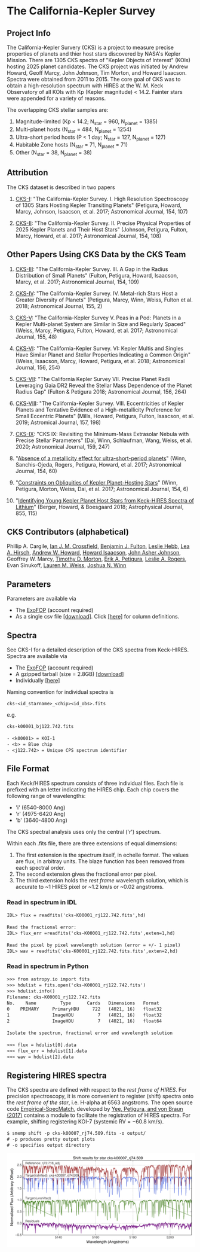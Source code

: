 # The California-Kepler Survey

## Project Info

The California-Kepler Survery (CKS) is a project to measure precise properties of planets and thier host stars discovered by NASA's Kepler Mission.  There are 1305 CKS spectra of "Kepler Objects of Interest" (KOIs) hosting 2025 planet candidates. The CKS project was initiated by Andrew Howard, Geoff Marcy, John Johnson, Tim Morton, and Howard Isaacson.  Spectra were obtained from 2011 to 2015. The core goal of CKS was to obtain a high-resolution spectrum with HIRES at the W. M. Keck Observatory of all KOIs with Kp (Kepler magnitude) < 14.2. Fainter stars were appended for a variety of reasons. 

The overlapping CKS stellar samples are:

1. Magnitude-limited (Kp < 14.2; N<sub>star</sub> = 960, N<sub>planet</sub> = 1385)
2. Multi-planet hosts (N<sub>star</sub> = 484, N<sub>planet</sub> = 1254)
3. Ultra-short period hosts (P < 1 day; N<sub>star</sub> = 127, N<sub>planet</sub> = 127)
4. Habitable Zone hosts (N<sub>star</sub> = 71, N<sub>planet</sub> = 71)
5. Other (N<sub>star</sub> = 38, N<sub>planet</sub> = 38)

## Attribution 

The CKS dataset is described in two papers

1. [CKS-I](http://adsabs.harvard.edu/abs/2017AJ....154..107P): "The California-Kepler Survey. I. High Resolution Spectroscopy of 1305 Stars Hosting Kepler Transiting Planets" (Petigura, Howard, Marcy, Johnson, Isaacson, et al. 2017; Astronomical Journal, 154, 107)

2. [CKS-II](http://adsabs.harvard.edu/abs/2017AJ....154..108J): "The California-Kepler Survey. II. Precise Physical Properties of 2025 Kepler Planets and Their Host Stars" (Johnson, Petigura, Fulton, Marcy, Howard, et al. 2017; Astronomical Journal, 154, 108)

## Other Papers Using CKS Data by the CKS Team

1. [CKS-III](http://adsabs.harvard.edu/abs/2017AJ....154..109F): "The California-Kepler Survey. III. A Gap in the Radius Distribution of Small Planets" (Fulton, Petigura, Howard, Isaacson, Marcy, et al. 2017; Astronomical Journal, 154, 109)

2. [CKS-IV](http://adsabs.harvard.edu/abs/2017arXiv171204042P): "The California-Kepler Survey. IV. Metal-rich Stars Host a Greater Diversity of Planets" (Petigura, Marcy, Winn, Weiss, Fulton et al. 2018; Astronomical Journal, 155, 2)

3. [CKS-V](http://adsabs.harvard.edu/abs/2018AJ....155...48W): "The California-Kepler Survey V. Peas in a Pod: Planets in a Kepler Multi-planet System are Similar in Size and Regularly Spaced" (Weiss, Marcy, Petigura, Fulton, Howard, et al. 2017; Astronomical Journal, 155, 48)

4. [CKS-VI](http://adsabs.harvard.edu/abs/2018arXiv180803010W): "The California-Kepler Survey. VI: Kepler Multis and Singles Have Similar Planet and Stellar Properties Indicating a Common Origin" (Weiss, Isaacson, Marcy, Howard, Petigura, et al. 2018; Astronomical Journal, 156, 254)

5. [CKS-VII](http://adsabs.harvard.edu/abs/2018arXiv180501453F): "The California Kepler Survey VII. Precise Planet Radii Leveraging Gaia DR2 Reveal the Stellar Mass Dependence of the Planet Radius Gap" (Fulton & Petigura 2018; Astronomical Journal, 156, 264)

6. [CKS-VIII](https://ui.adsabs.harvard.edu/abs/2019arXiv190504625M/abstract): "The California-Kepler Survey. VIII. Eccentricities of Kepler Planets and Tentative Evidence of a High-metallicity Preference for Small Eccentric Planets" (Mills, Howard, Petigura, Fulton, Isaacson, et al. 2019; Astromical Journal, 157, 198)

7. [CKS-IX](https://ui.adsabs.harvard.edu/abs/2020arXiv200404847D/abstract): "CKS IX: Revisiting the Minimum-Mass Extrasolar Nebula with Precise Stellar Parameters" (Dai, Winn, Schlaufman, Wang, Weiss, et al. 2020; Astronomical Journal, 159, 247)

8. "[Absence of a metallicity effect for ultra-short-period planets](http://adsabs.harvard.edu/abs/2017AJ....154...60W)" (Winn, Sanchis-Ojeda, Rogers, Petigura, Howard, et al. 2017; Astronomical Journal, 154, 60)

9. "[Constraints on Obliquities of Kepler Planet-Hosting Stars](http://adsabs.harvard.edu/abs/2017arXiv171004530W)" (Winn, Petigura, Morton, Weiss, Dai, et al. 2017; Astronomical Journal, 154, 6)

10. "[Identifying Young Kepler Planet Host Stars from Keck-HIRES Spectra of Lithium](https://ui.adsabs.harvard.edu/abs/2018ApJ...855..115B/abstract)" (Berger, Howard, & Boesgaard 2018; Astrophysical Journal, 855, 115)


## CKS Contributors (alphabetical)

Phillip A. Cargile, [Ian J. M. Crossfield](http://physics.ku.edu/crossfield-ian), [Benjamin J. Fulton](http://www.benjaminfulton.com), [Leslie Hebb](http://astro.phy.vanderbilt.edu/~hebbl/), [Lea A. Hirsch](https://profiles.stanford.edu/lea-hirsch), [Andrew W. Howard](https://exoplanets.caltech.edu/about-andrew/), [Howard Isaacson](http://astro.berkeley.edu/researcher-profile/2358303-howard-isaacson), [John Asher Johnson](https://astronomy.fas.harvard.edu/people/john-asher-johnson), Geoffrey W. Marcy, [Timothy D. Morton](https://sites.google.com/site/timmorton/), [Erik A. Petigura](http://petigura.github.io/), [Leslie A. Rogers](https://astro.uchicago.edu/people/leslie-rogers.php), Evan Sinukoff, [Lauren M. Weiss](http://lweiss25.wixsite.com/weiss), [Joshua N. Winn](http://scholar.princeton.edu/jwinn/home)

## Parameters

Parameters are available via

- The [ExoFOP](https://exofop.ipac.caltech.edu/kepler/welcome.php) (account required) 
- As a single csv file [[download]](http://www.astro.caltech.edu/~howard/cks/cks_physical_merged.csv).  Click [[here]](http://www.astro.caltech.edu/~howard/cks/column-definitions.txt) for column definitions.

## Spectra 

See CKS-I for a detailed description of the CKS spectra from Keck-HIRES.  Spectra are available via

- The [ExoFOP](https://exofop.ipac.caltech.edu/kepler/welcome.php) (account required) 
- A gzipped tarball (size = 2.8GB) [[download]](http://www.astro.caltech.edu/~howard/cks/cks-spectra.tgz) 
- Individually [[here]](http://www.astro.caltech.edu/~howard/cks/spectra/) 

Naming convention for individual spectra is

```
cks-<id_starname>_<chip><id_obs>.fits
```

e.g.

```
cks-k00001_bj122.742.fits

- <k00001> = KOI-1
- <b> = Blue chip
- <j122.742> = Unique CPS spectrum identifier
```

## File Format
Each Keck/HIRES spectrum consists of three individual files. Each file is prefixed with an letter indicating the HIRES chip. Each chip covers the following range of wavelengths:
 
- 'i' (6540-8000 Ang) 
- 'r' (4975-6420 Ang) 
- 'b' (3640-4800 Ang) 

The CKS spectral analysis uses only the central ('r') spectrum.
 
Within each .fits file, there are three extensions of equal dimemsions:

1. The first extension is the spectrum itself, in echelle format. The values are flux, in arbitray units. The blaze function has been removed from each spectral order.  
2. The second extension gives the fractional error per pixel. 
3. The third extension holds the *rest frame* wavelength solution, which is accurate to ~1 HIRES pixel or ~1.2 km/s or ~0.02 angstroms.
 
### Read in spectrum in IDL

```
IDL> flux = readfits('cks-K00001_rj122.742.fits',hd)

Read the fractional error:
IDL> flux_err =readfits('cks-K00001_rj122.742.fits',exten=1,hd)

Read the pixel by pixel wavelength solution (error = +/- 1 pixel)
IDL> wav = readfits('cks-K00001_rj122.742.fits.fits',exten=2,hd)
```
 
### Read in spectrum in Python

```
>>> from astropy.io import fits
>>> hdulist = fits.open('cks-K00001_rj122.742.fits')
>>> hdulist.info()
Filename: cks-K00001_rj122.742.fits
No.    Name         Type      Cards   Dimensions   Format
0    PRIMARY     PrimaryHDU     722   (4021, 16)   float32   
1                ImageHDU         7   (4021, 16)   float32   
2                ImageHDU         7   (4021, 16)   float64   

Isolate the spectrum, fractional error and wavelength solution

>>> flux = hdulist[0].data
>>> flux_err = hdulist[1].data
>>> wav = hdulist[2].data
```

## Registering HIRES spectra

The CKS spectra are defined with respect to the *rest frame of HIRES*. For precision spectroscopy, it is more convenient to register (shift) spectra onto the *rest frame of the star*, i.e. H-alpha at 6563 angstroms. The open source code [Empirical-SpecMatch](http://specmatch-emp.readthedocs.io/en/latest/index.html), developed by [Yee, Petigura, and von Braun (2017)](http://adsabs.harvard.edu/abs/2017ApJ...836...77Y) contains a module to facilitate the registration of HIRES spectra. For example, shifting registering KOI-7 (systemic RV = −60.8 km/s).

```
$ smemp shift -p cks-k00007_rj74.509.fits -o output/
# -p produces pretty output plots
# -o specifies output directory
```

![Shifting a spectrum](https://raw.githubusercontent.com/California-Planet-Search/cks-website/master/cks-k00007_rj74.509_shift_plots.png)


